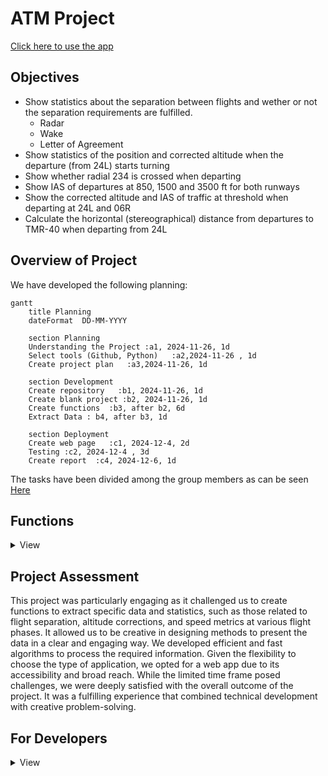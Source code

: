 # ATM Project
[Click here to use the app](https://atmproject.streamlit.app/)

## Objectives

- Show statistics about the separation between flights and wether or not the separation requirements are fulfilled.
    - Radar
    - Wake
    - Letter of Agreement
- Show statistics of the position and corrected altitude when the departure (from 24L) starts turning
- Show whether radial 234 is crossed when departing 
- Show IAS of departures at 850, 1500 and 3500 ft for both runways
- Show the corrected altitude and IAS of traffic at threshold when departing at 24L and 06R
- Calculate the horizontal (stereographical) distance from departures to TMR-40 when departing from 24L


## Overview of Project
We have developed the following planning:
```mermaid
gantt
    title Planning
    dateFormat  DD-MM-YYYY

    section Planning
    Understanding the Project :a1, 2024-11-26, 1d
    Select tools (Github, Python)   :a2,2024-11-26 , 1d
    Create project plan   :a3,2024-11-26, 1d

    section Development
    Create repository   :b1, 2024-11-26, 1d
    Create blank project :b2, 2024-11-26, 1d
    Create functions  :b3, after b2, 6d
    Extract Data : b4, after b3, 1d

    section Deployment
    Create web page   :c1, 2024-12-4, 2d
    Testing :c2, 2024-12-4 , 3d
    Create report  :c4, 2024-12-6, 1d
```
The tasks have been divided among the group members as can be seen [Here](https://github.com/users/Robertguarneros/projects/5)



## Functions

<details>
  <summary>View</summary>

### Miscellaneous functions

These are functions we use repeatedly within our calculations:
- `load_departures`: this function is in charge of loading the excel contaning the departure list and returns a list of the departures.
- `load_flights`: this function is in charge of loading the `csv` files that contain the flight data. It returns a matrix with the data.
- `load_24h`: this function is in charge of loading all the `csv` files to be able to view data for 24 hours. It returns a matrix with the data.
- `corrected_altitude`: this function is used to get the corrected altitude by receiving the barometric pressure setting and the flight level information. It returns the corrected altitude in feet.
- `get_stereographical_from_lat_lon_alt`: this function helps us convert the coordinates to stereographical, it has three subfunctions which are self explanatory:
    - `geodesic_to_geocentric`
    - `geocentric_to_system_cartesian`
    - `system_cartesian_to_system_stereographical`


### Separation between flights
This process is designed to evaluate and compare the separation between consecutive flights departing from the same runway, ensuring that the separation distances comply with radar, wake turbulence, and LoA (Letter of Agreement) regulations. Below are the key functions used to achieve this:
- `extract_contiguous_pairs`: processes the flight data (2305_02_dep_lebl.xlsx) to identify consecutive flights departing from the same runway within a time threshold (4 minutes by default). It groups the flights based on their departure runway (24L or 06R) and prepares additional flight details.
- `calculate_min_distances`: aims to compute the minimum distances between pairs of flights using processed flight trajectories (`get_trajectory_for_airplane`). This calculation takes into account the stereographic coordinates of the flights, filtering out those that are within specific areas on the runway thresholds to know when to start making calculations.
- `compare_radar_separation`: compare the separation distance between consecutive flights and checks if it complies with the minimum radar separation distance (3 NM). It returns whether each pair of flights meets the minimum separation requirement and the percentage of compliant pairs.
- `compare_wake_separation`: considers the wake turbulence separation distances based on aircraft types (Super Heavy, Heavy, Medium, and Light). It compares and returns the actual separation distance between pairs of flights against the required distance for their respective aircraft wakes. In cases that do not appear in the table, such as average wake followed by average wake, 3 NM has been applied since minimum separation per wake is not applied.
- `compare_loa_separation`: compare the separation between flights using a table based on aircraft type and their SID (Standard Instrument Departure) group. Returns the distances between consecutive flights, in addition to information on the type of aircraft of each flight and the SID corresponding to each one, thus knowing the data to be able to assign the minimum distances shown in the LoA table.

<details>
  <summary>Flowchart!</summary>

  The flow of the function would look like this:

  ```mermaid
  flowchart TD
      A[Start] 
      B(extract_contiguous_pairs)
      A-->B2(load_departures)
      B2-->B -->A2
      A2(load_flights) --> C
      C(calculate_min_distances)
      C --> D1(compare_radar_separation)
      C --> D2(compare_wake_separation)
      C --> D3(compare_loa_separation)
      D4(SID groups)-->D3
      D5(Aircraft type)-->D3
```
</details>

### Position and Altitude turns
This set of functions processes and analyzes flight data to detect the initiation of turns after departing from runway 24L. It examines interpolated trajectories to identify the first point where an aircraft begins its turn by calculating cumulative changes in heading, roll angle (RA), and true track angle (TTA) over a 2-second interval. When certain thresholds are exceeded, the turn is detected, and a vector is generated with the aircraft's ID and position at the moment the turn starts. 
- `correct_altitude_for_file`: this function is called to get the corrected altitude for the whole matrix and not just one flight, it uses function `corrected_altitude` described previously.
- `get_trajectory_for_airplane`: this function takes the matrix of flights and makes a dictionary that has the flight ID and within, the coordinates of the trajectory. This allows us to quickly interpolate or plot trajectories since the data for one flight is already in one place and not spread.
- `filter_empty_trajectories`: this function filters any flight that might be empty.
- `filter_departures_by_runway`: this function returns a list containing the identifiers of the flights that depart from 24L and another list for 06R.
- `filter_trajectories_24L`: filters trajectories to include only flights departing from runway 24L and limits the trajectory points to those around the departure, which is sufficient to capture the initial turn.
- `interpolate_trajectories`: this function helps us interpolate the coordinates, in our case we decided to use an interpolation of the position, velocity and corrected altitude every 0.5 seconds.
- `detect_turn_start_from_runway_24L`: this function processes interpolated trajectories and detects the first point where an aircraft initiates a turn after departing from runway 24L. It calculates cumulative changes in heading, roll angle (RA), and true track angle (TTA) over time, comparing values over a 2-second interval (four data points). A turn is detected if the cumulative changes in heading exceed 8 degrees, RA exceed 5 degrees, or TTA exceed 15 degrees.

<details>
  <summary>Flowchart!</summary>

  The flow of the function would look like this:

  ```mermaid
  flowchart TD
      A[Start] --> E{What to load?}
      A --> B(load_departures)
      E -->|4h of Flights| C(load_flights)
      E -->|24h of Flights| D(load_24h)
      D --> E1(correct_altitude_for_file)
      C --> E1(correct_altitude_for_file)
      B --> F(filter_departures_by_runway)
      E1 --> F(filter_departures_by_runway)
      F --> G(get_trajectory_for_airplane)
      G --> H(filter_empty_trajectories)
      H --> I(filter_trajectories_24L)
      I --> J(interpolate_trajectories)
      J --> K(detect_turn_start_from_runway_24L)
      K --> L(End)
```
</details>

### Radial Crossing
This function analyzes flight trajectories to determine if they cross th R-234 radial of the DVOR/DME BCN. A vector is generated containing the flight ID and a boolean value indicating whether the radial is crossed. The different functions involved are:
- `correct_altitude_for_file`: this function is called to get the corrected altitude for the whole matrix and not just one flight, it uses function `corrected_altitude` described previously.
- `get_trajectory_for_airplane`: this function takes the matrix of flights and makes a dictionary that has the flight ID and within, the coordinates of the trajectory. This allows us to quickly interpolate or plot trajectories since the data for one flight is already in one place and not spread.
- `filter_empty_trajectories`: this function filters any flight that might be empty.
- `filter_departures_by_runway`: this function returns a list containing the identifiers of the flights that depart from 24L and another list for 06R.
- `filter_trajectories_24L`: filters trajectories to include only flights departing from runway 24L and limits the trajectory points to those around the departure, which is sufficient to capture the initial turn.
- `crosses_fixed_radial`: checks if flight trajectories cross the predefined radial line based on coordinated. To acheive this it uses two functions: `dms_to_decimal` to convert coordinates of the radial from degrees, minutes, and seconds to decimal format, and `side_of_line` to calculate the relative position of a point with respect to the R-234 of the DVOR/DME BCN.
Additionally, the crossing trajectories and the radial are visualized to verify the results visually.

<details>
  <summary>Flowchart!</summary>

  The flow of the function would look like this:

  ```mermaid
  flowchart TD
      A[Start] --> E{What to load?}
      A --> B(load_departures)
      E -->|4h of Flights| C(load_flights)
      E -->|24h of Flights| D(load_24h)
      D --> E1(correct_altitude_for_file)
      C --> E1(correct_altitude_for_file)
      B --> F(filter_departures_by_runway)
      E1 --> F(filter_departures_by_runway)
      F --> G(get_trajectory_for_airplane)
      G --> H(filter_empty_trajectories)
      H --> I(filter_trajectories_24L)
      I --> J(crosses_fixed_radial)
      J --> K(End)
```
</details>

### IAS at different altitudes
This process takes flight and departure data as input, analyzes them through multiple steps, and classifies IAS (Indicated Airspeed) values for altitudes 850 ft, 1500 ft, and 3500 ft based on the departure runway (06R or 24L). The classified IAS values are returned as two dictionaries (ias_06R and ias_24L), each containing IAS data grouped by target altitudes. Here’s a step-by-step breakdown of the different functions involved:
- `correct_altitude_for_file`: this function is called to get the corrected altitude for the whole matrix and not just one flight, it uses function `corrected_altitude` described previously.
- `filter_departures_by_runway`: this function returns a list containing the identifiers of the flights that depart from 24L and another list for 06R.
- `get_trajectory_for_airplane`: this function takes the matrix of flights and makes a dictionary that has the flight ID and within, the coordinates of the trajectory. This allows us to quickly interpolate or plot trajectories since the data for one flight is already in one place and not spread.
- `filter_empty_trajectories`: this function filters any flight that might be empty.
- `interpolate_trajectories`: this function helps us interpolate the coordinates, in our case we decided to use an interpolation of the position, velocity and corrected altitude every 0.5 seconds. This is because we wanted to achieve a high precision of detections.
- `extract_IAS_for_altitudes`: it extracts IAS values for specific target altitudes (850, 1500 and 3500 ft) from interpolated flight trajectories.

<details>
  <summary>Flowchart!</summary>

  The flow of the function would look like this:

  ```mermaid
  flowchart TD
      A[Start] --> E{What to load?}
      A --> B(load_departures)
      E -->|4h of Flights| C(load_flights)
      E -->|24h of Flights| D(load_24h)
      D --> E1(correct_altitude_for_file)
      C --> E1(correct_altitude_for_file)
      B --> F(filter_departures_by_runway)
      E1 --> F(filter_departures_by_runway)
      F --> G(get_trajectory_for_airplane)
      G --> H(filter_empty_trajectories)
      H --> I(interpolate_trajectories)
      I --> J(extract_IAS_for_altitudes)
      J --> K(End)
```
</details>

### Altitude and IAS at threshold
This function is composed of multiple smaller functions that together achieve the goal of getting the corrected altitude and IAS when crossing the threshold of the runway. The order of these functions is:
- `load_departures`: to load the departures.
- `load_flights`: to load only the time frame the user wants to see.
- `load_24h`: to load the whole day and allow the user to view all data.
- `filter_departures_by_runway`: this function returns a list containing the identifiers of the flights that depart from 24L and another list for 06R.
- `correct_altitude_for_file`: this function is called to get the corrected altitude for the whole matrix and not just one flight, it uses function `corrected_altitude` described previously.
- `get_trajectory_for_airplane`: this function takes the matrix of flights and makes a dictionary that has the flight ID and within, the coordinates of the trajectory. This allows us to quickly interpolate or plot trajectories since the data for one flight is already in one place and not spread.
- `filter_empty_trajectories`: this function filters any flight that might be empty.
- `interpolate_trajectories`: this function helps us interpolate the coordinates, in our case we decided to use an interpolation of the position, velocity and corrected altitude every 0.5 seconds. This is because we wanted to achieve a high precision of detections.
- `filter_trajectories_by_runway`: this function divides the filtered trajectories by runway so we can show data separately. 
- `get_corrected_altitude_and_ias_at_threshold`: this function is the one in charge of detecting when a flight crosses the threshold, we decided to go with the area approach for maximum precision. The coordinates we used were the following:

```python
threshold_06R_area = {
        "min_lat": 41.291979,  # Bottom latitude
        "max_lat": 41.293154,  # Top latitude
        "min_lon": 2.103089,   # Left longitude
        "max_lon": 2.105704    # Right longitude
    }
    threshold_24L_area = {
        "min_lat": 41.281430,  # Bottom latitude
        "max_lat": 41.282578,  # Top latitude
        "min_lon": 2.072046,   # Left longitude
        "max_lon": 2.074564    # Right longitude
    }
```
<details>
  <summary>Flowchart!</summary>

  The flow of the function would look like this:

  ```mermaid
  block-beta
   columns 5
   Start space load_departures space load_flights 
   space space space space space  
   correct_altitude_for_file space filter_departures_by_runway space load_24h
   space space space space space
   get_trajectory_for_airplane space filter_empty_trajectories space interpolate_trajectories 
   space space space space space
   End space get_corrected_altitude_and_ias_at_threshold space filter_departures_by_runway

    Start --> load_departures
    load_departures --> load_flights
    load_flights --> load_24h
    load_24h --> filter_departures_by_runway
    filter_departures_by_runway --> correct_altitude_for_file
    correct_altitude_for_file --> get_trajectory_for_airplane
    get_trajectory_for_airplane --> filter_empty_trajectories
    filter_empty_trajectories --> interpolate_trajectories
    interpolate_trajectories --> filter_trajectories_by_runway
    filter_trajectories_by_runway --> get_corrected_altitude_and_ias_at_threshold
    get_corrected_altitude_and_ias_at_threshold --> End
```
</details>

### Horizontal distance to TMR-40

This function is composed of multiple smaller functions that together achieve the goal of calculating the horizontal distance to TMR-40:

- `load_departures`: to load the departures.
- `load_flights`: to load only the time frame the user wants to see.
- `load_24h`: to load the whole day and allow the user to view all data.
- `correct_altitude_for_file`: this function is called to get the corrected altitude for the whole matrix and not just one flight, it uses function `corrected_altitude` described previously.
- `get_trajectory_for_airplane`: this function takes the matrix of flights and makes a dictionary that has the flight ID and within, the coordinates of the trajectory.
- `filter_empty_trajectories`: this function filters any flight that might be empty.
- `trajectories_to_stereographical`: this function is used to transform all the trajectory points into stereographical coordinates by calling previously described `get_stereographical_from_lat_lon_alt` function.
- `filter_departures_by_runway`: this function returns a list containing the identifiers of the flights that depart from 24L and another list for 06R. In this case we keep only the 24L since that is the one we are interested in.
- `calculate_min_distance_to_TMR_40_24L`: this function returns the minimum distance between a flight during its trajectory and the TMR-40.

<details>
  <summary>Flowchart!</summary>

  The flow of the function would look like this:

  ```mermaid
  block-beta
   columns 5
   Start space load_departures space load_flights 
   space space space space space  
   get_trajectory_for_airplane space correct_altitude_for_file space load_24h
   space space space space space
   filter_empty_trajectories space trajectories_to_stereographical space get_stereographical_from_lat_lon_alt
   space space space space space
   End space calculate_min_distance_to_TMR_40_24L space filter_departures_by_runway

    Start --> load_departures
    load_departures --> load_flights
    load_flights --> load_24h
    load_24h --> correct_altitude_for_file
    correct_altitude_for_file --> get_trajectory_for_airplane
    get_trajectory_for_airplane --> filter_empty_trajectories
    filter_empty_trajectories --> trajectories_to_stereographical
    trajectories_to_stereographical --> get_stereographical_from_lat_lon_alt
    get_stereographical_from_lat_lon_alt --> filter_departures_by_runway
    filter_departures_by_runway --> calculate_min_distance_to_TMR_40_24L
    calculate_min_distance_to_TMR_40_24L --> End
  

```
</details>
</details>

## Project Assessment
This project was particularly engaging as it challenged us to create functions to extract specific data and statistics, such as those related to flight separation, altitude corrections, and speed metrics at various flight phases. It allowed us to be creative in designing methods to present the data in a clear and engaging way. We developed efficient and fast algorithms to process the required information. Given the flexibility to choose the type of application, we opted for a web app due to its accessibility and broad reach. While the limited time frame posed challenges, we were deeply satisfied with the overall outcome of the project. It was a fulfilling experience that combined technical development with creative problem-solving.


## For Developers

<details>
  <summary>View</summary>


### First time installing Project
1. Clone repo: `git clone https://github.com/Robertguarneros/ATM.git`
2. Change into the project directory 
3. Install the dependencies: `pip install -r requirements.txt`
4. Run proyect with `streamlit run .\Home.py`

### Project Structure

<details>
  <summary>View</summary>

```
ATM/
│   .DS_Store
│   .flake8
│   .gitignore
│   Home.py
│   project.toml
│   README.md
│   requirements.txt
│   
├───assets
│   │   .DS_Store
│   │   logo_eurocontrol.png
│   │
│   ├───CsvFiles
│   │       P3_00-04h.csv
│   │       P3_04_08h.csv
│   │       P3_08_12h.csv
│   │       P3_12_16h.csv
│   │       P3_16_20h.csv
│   │       P3_20_24h.csv
│   │
│   └───InputFiles
│           2305_02_dep_lebl.xlsx
│           Tabla_Clasificacion_aeronaves.xlsx
│           Tabla_misma_SID_06R.xlsx
│           Tabla_misma_SID_24L.xlsx
│
├───functions
│       functions1.py
│       functions2.py
│       functions3.py
│
├───pages
|       General_Information.py
|       About.py
│       Altitude_and_IAS_at_runway_threshold.py
│       Horizontal_Distance_to_TMR-40.py
│       IAS_at_different_Altitudes.py
│       Position_and_Altitude_when_Turning.py
│       Radial_Crossing.py
│       Separation_Losses.py
```
</details>

 
### Libraries
The main Python libraries used were:
- streamlit
- pandas
- numpy
- csv
- altair
- collections
- defaultdir

### Tools Used

We are also using the following tools:
- `isort`: to order imports alphabetically, use with `isort .`
- `black`: formatter, use with `black .`
- `flake8`: linting tool, use with `flake8 .`


### Requirements
To generate requirement list use:
`pip freeze > requirements.txt`

#### Install Requirements

The requirements can be installed from the requirements.txt file:
`pip install -r requirements.txt`

#### Verify Requirements
`pip list`

</details>
